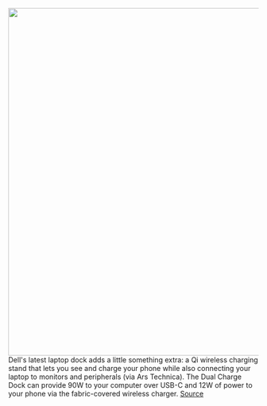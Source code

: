 <img src='https://cdn.vox-cdn.com/thumbor/TGS-CRLzJ8mMHjnzqUykBH-psUk=/0x0:1200x800/1200x800/filters:focal(504x304:696x496)/cdn.vox-cdn.com/uploads/chorus_image/image/70695166/openpublicdocument.do.0.jpeg' width='700px' /><br/>
Dell's latest laptop dock adds a little something extra: a Qi wireless charging stand that lets you see and charge your phone while also connecting your laptop to monitors and peripherals (via Ars Technica). The Dual Charge Dock can provide 90W to your computer over USB-C and 12W of power to your phone via the fabric-covered wireless charger.
<a href='https://www.theverge.com/2022/3/31/23004860/dell-dual-charge-laptop-dock-qi-wireless-charging-two-monitors'> Source <a/>